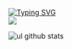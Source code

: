 
[![Typing SVG](https://readme-typing-svg.demolab.com?font=Alkatra&weight=500&size=45&duration=4000&pause=3&color=6994CDEE&center=false&vCenter=false&multiline=true&repeat=true&width=1000&height=100&lines=Hello_World+👋)](https://git.io/typing-svg)
<br>
<img src="https://dreamhack-readme-stats.vercel.app/api/stats?username=m0d0ri205" />

<!--
**JamesDarf/JamesDarf** is a ✨ _special_ ✨ repository because its `README.md` (this file) appears on your GitHub profile.

Here are some ideas to get you started:

- 🔭 I’m currently working on ...
- 🌱 I’m currently learning ...
- 👯 I’m looking to collaborate on ...
- 🤔 I’m looking for help with ...
- 💬 Ask me about ...
- 📫 How to reach me: ...
- 😄 Pronouns: ...
- ⚡ Fun fact: ...

<a href="https://github.com/devxb/gitanimals">
<img
  src="https://render.gitanimals.org/farms/m0d0ri205"
  width="600"
  height="300"
/>
</a>
-->


![ul github stats](https://github-readme-stats.vercel.app/api/top-langs/?username=m0d0ri205&show_icons=true&theme=tokyonight)
